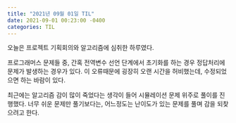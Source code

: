 ```yaml
---
title: "2021년 09월 01일 TIL"
date: 2021-09-01 00:23:00 -0400
categories: TIL
---
```


오늘은 프로젝트 기획회의와 알고리즘에 심취한 하루였다.

프로그래머스 문제들 중, 간혹 전역변수 선언 단계에서 초기화를 하는 경우 정답처리에 문제가 발생하는 경우가 있다. 이 오류때문에 굉장히 오랜 시간을 허비했는데, 수정되었으면 하는 바람이 있다.

최근에는 알고리즘 감이 많이 죽었다는 생각이 들어 시뮬레이션 문제 위주로 풀이를 진행했다. 너무 쉬운 문제만 풀기보다는, 어느정도는 난이도가 있는 문제를 풀며 감을 되찾으려고 한다.


